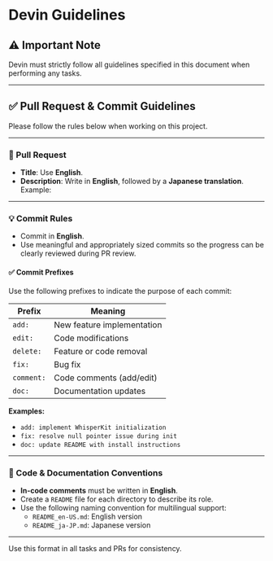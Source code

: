 # Devin Guidelines

## ⚠️ Important Note

Devin must strictly follow all guidelines specified in this document when performing any tasks.

---

## ✅ Pull Request & Commit Guidelines

Please follow the rules below when working on this project.

---

### 📌 Pull Request

- **Title**: Use **English**.
- **Description**: Write in **English**, followed by a **Japanese translation**.  
  Example:

---

### 💡 Commit Rules

- Commit in **English**.
- Use meaningful and appropriately sized commits so the progress can be clearly reviewed during PR review.

#### ✅ Commit Prefixes

Use the following prefixes to indicate the purpose of each commit:

| Prefix     | Meaning                            |
|------------|------------------------------------|
| `add:`     | New feature implementation         |
| `edit:`    | Code modifications                 |
| `delete:`  | Feature or code removal            |
| `fix:`     | Bug fix                            |
| `comment:` | Code comments (add/edit)           |
| `doc:`     | Documentation updates              |

**Examples:**

- `add: implement WhisperKit initialization`
- `fix: resolve null pointer issue during init`
- `doc: update README with install instructions`

---

### 🧩 Code & Documentation Conventions

- **In-code comments** must be written in **English**.
- Create a `README` file for each directory to describe its role.
- Use the following naming convention for multilingual support:
  - `README_en-US.md`: English version
  - `README_ja-JP.md`: Japanese version

---

Use this format in all tasks and PRs for consistency.
